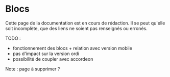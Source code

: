# Blocs

<div class="warning ico-after">
    <p>
        Cette page de la documentation est en cours de rédaction.  
        Il se peut qu'elle soit incomplète, que des liens ne soient pas renseignés ou erronés.
    </p>
</div>


TODO : 

- fonctionnement des blocs + relation avec version mobile
- pas d'impact sur la version ordi
- possibilité de coupler avec accordeon

Note : page à supprimer ?